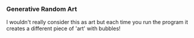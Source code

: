 ### Generative Random Art

I wouldn't really consider this as art but each time you run the program it creates a different piece of 'art' with bubbles!